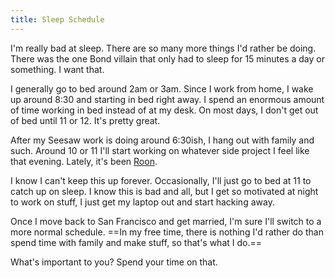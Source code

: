 ```yaml
---
title: Sleep Schedule
---
```


I'm really bad at sleep. There are so many more things I'd rather be doing. There was the one Bond villain that only had to sleep for 15 minutes a day or something. I want that.

I generally go to bed around 2am or 3am. Since I work from home, I wake up around 8:30 and starting in bed right away. I spend an enormous amount of time working in bed instead of at my desk. On most days, I don't get out of bed until 11 or 12. It's pretty great.

After my Seesaw work is doing around 6:30ish, I hang out with family and such. Around 10 or 11 I'll start working on whatever side project I feel like that evening. Lately, it's been [Roon](http://roon.io).

I know I can't keep this up forever. Occasionally, I'll just go to bed at 11 to catch up on sleep. I know this is bad and all, but I get so motivated at night to work on stuff, I just get my laptop out and start hacking away.

Once I move back to San Francisco and get married, I'm sure I'll switch to a more normal schedule. ==In my free time, there is nothing I'd rather do than spend time with family and make stuff, so that's what I do.==

What's important to you? Spend your time on that.
